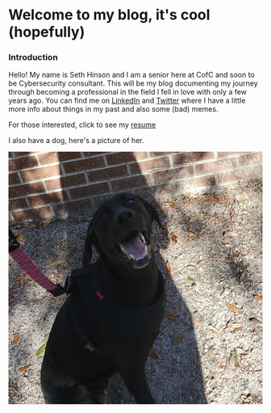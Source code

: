 # Welcome to my blog, it's cool (hopefully)

### Introduction

Hello! My name is Seth Hinson and I am a senior here at CofC and soon to be Cybersecurity consultant. This will be my blog documenting my journey through becoming a professional in the field I fell in love with only a few years ago. You can find me on [LinkedIn](https://www.linkedin.com/in/seth-hinson-cofc/) and [Twitter](https://twitter.com/scriptadulty) where I have a little more info about things in my past and also some (bad) memes.

For those interested, click to see my
[resume](resume.md)

I also have a dog, here's a picture of her.

<img src="luna.jpg" width="550" height="500" alt="Luna">